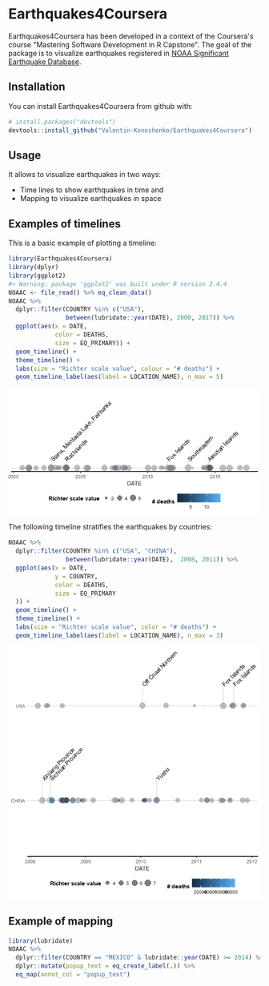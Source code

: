 
<!-- README.md is generated from README.Rmd. Please edit that file -->
Earthquakes4Coursera
====================

Earthquakes4Coursera has been developed in a context of the Coursera's course "Mastering Software Development in R Capstone". The goal of the package is to visualize earthquakes registered in [NOAA Significant Earthquake Database](https://www.ngdc.noaa.gov/nndc/struts/form?t=101650&s=1&d=1).

Installation
------------

You can install Earthquakes4Coursera from github with:

``` r
# install.packages("devtools")
devtools::install_github("Valentin-Konoshenko/Earthquakes4Coursera")
```

Usage
-----

It allows to visualize earthquakes in two ways:

-   Time lines to show earthquakes in time and
-   Mapping to visualize earthquakes in space

Examples of timelines
---------------------

This is a basic example of plotting a timeline:

``` r
library(Earthquakes4Coursera)
library(dplyr)
library(ggplot2)
#> Warning: package 'ggplot2' was built under R version 3.4.4
NOAAC <- file_read() %>% eq_clean_data()
NOAAC %>%
  dplyr::filter(COUNTRY %in% c("USA"),
                between(lubridate::year(DATE), 2000, 2017)) %>%
  ggplot(aes(x = DATE,
             color = DEATHS,
             size = EQ_PRIMARY)) +
  geom_timeline() +
  theme_timeline() +
  labs(size = "Richter scale value", colour = "# deaths") +
  geom_timeline_label(aes(label = LOCATION_NAME), n_max = 5)
```

![](README-timeline_basic-1.png)

The following timeline stratifies the earthquakes by countries:

``` r
NOAAC %>%
  dplyr::filter(COUNTRY %in% c("USA", "CHINA"),
                between(lubridate::year(DATE),  2008, 2011)) %>%
  ggplot(aes(x = DATE,
             y = COUNTRY,
             color = DEATHS,
             size = EQ_PRIMARY
  )) +
  geom_timeline() +
  theme_timeline() +
  labs(size = "Richter scale value", color = "# deaths") +
  geom_timeline_label(aes(label = LOCATION_NAME), n_max = 3)
```

![](README-timeline_countries-1.png)

Example of mapping
------------------

``` r
library(lubridate)
NOAAC %>%
  dplyr::filter(COUNTRY == "MEXICO" & lubridate::year(DATE) >= 2014) %>%
  dplyr::mutate(popup_text = eq_create_label(.)) %>%
  eq_map(annot_col = "popup_text")
```

<!--html_preserve-->

<script type="application/json" data-for="htmlwidget-25406175c6828b41531d">{"x":{"options":{"crs":{"crsClass":"L.CRS.EPSG3857","code":null,"proj4def":null,"projectedBounds":null,"options":{}}},"calls":[{"method":"addTiles","args":["//{s}.tile.openstreetmap.org/{z}/{x}/{y}.png",null,null,{"minZoom":0,"maxZoom":18,"tileSize":256,"subdomains":"abc","errorTileUrl":"","tms":false,"noWrap":false,"zoomOffset":0,"zoomReverse":false,"opacity":1,"zIndex":1,"detectRetina":false,"attribution":"&copy; <a href=\"http://openstreetmap.org\">OpenStreetMap<\/a> contributors, <a href=\"http://creativecommons.org/licenses/by-sa/2.0/\">CC-BY-SA<\/a>"}]},{"method":"addCircleMarkers","args":[[17.397,17.235,14.728,17.682,15.022,18.584,16.737,16.646],[-100.972,-100.746,-92.578,-95.653,-93.899,-98.399,-94.946,-97.653],[7.2,6.4,6.9,6.3,8.2,7.1,6.1,7.2],null,null,{"interactive":true,"className":"","stroke":true,"color":"#03F","weight":1,"opacity":0.5,"fill":true,"fillColor":"#03F","fillOpacity":0.2},null,null,["<b>Location:<\/b> Guerrero; Mexico City <br/><b>Magnitude:<\/b> 7.2 <br/>","<b>Location:<\/b> Tecpan <br/><b>Magnitude:<\/b> 6.4 <br/>","<b>Location:<\/b> San Marcos <br/><b>Magnitude:<\/b> 6.9 <br/><b>Total deaths:<\/b>        3 <br/>","<b>Location:<\/b> Oaxaca <br/><b>Magnitude:<\/b> 6.3 <br/><b>Total deaths:<\/b>        1 <br/>","<b>Location:<\/b> Oaxaca, Chiapas, Tabasco; Guatemala <br/><b>Magnitude:<\/b> 8.2 <br/><b>Total deaths:<\/b>       98 <br/>","<b>Location:<\/b> Mexico City, Morelos, Puebla <br/><b>Magnitude:<\/b> 7.1 <br/><b>Total deaths:<\/b>      369 <br/>","<b>Location:<\/b> Oaxaca <br/><b>Magnitude:<\/b> 6.1 <br/><b>Total deaths:<\/b>        5 <br/>","<b>Location:<\/b> Oaxaca <br/><b>Magnitude:<\/b> 7.2 <br/><b>Total deaths:<\/b>       13 <br/>"],null,null,{"interactive":false,"permanent":false,"direction":"auto","opacity":1,"offset":[0,0],"textsize":"10px","textOnly":false,"className":"","sticky":true},null]}],"limits":{"lat":[14.728,18.584],"lng":[-100.972,-92.578]}},"evals":[],"jsHooks":[]}</script>
<!--/html_preserve-->
